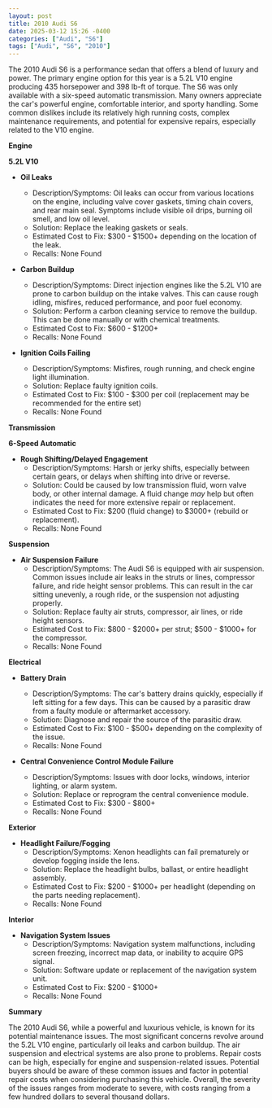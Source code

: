 ```yaml
---
layout: post
title: 2010 Audi S6
date: 2025-03-12 15:26 -0400
categories: ["Audi", "S6"]
tags: ["Audi", "S6", "2010"]
---
```

The 2010 Audi S6 is a performance sedan that offers a blend of luxury and power. The primary engine option for this year is a 5.2L V10 engine producing 435 horsepower and 398 lb-ft of torque. The S6 was only available with a six-speed automatic transmission. Many owners appreciate the car's powerful engine, comfortable interior, and sporty handling. Some common dislikes include its relatively high running costs, complex maintenance requirements, and potential for expensive repairs, especially related to the V10 engine.

**Engine**

**5.2L V10**

*   **Oil Leaks**
    *   Description/Symptoms: Oil leaks can occur from various locations on the engine, including valve cover gaskets, timing chain covers, and rear main seal. Symptoms include visible oil drips, burning oil smell, and low oil level.
    *   Solution: Replace the leaking gaskets or seals.
    *   Estimated Cost to Fix: $300 - $1500+ depending on the location of the leak.
    *   Recalls: None Found

*   **Carbon Buildup**
    *   Description/Symptoms: Direct injection engines like the 5.2L V10 are prone to carbon buildup on the intake valves. This can cause rough idling, misfires, reduced performance, and poor fuel economy.
    *   Solution: Perform a carbon cleaning service to remove the buildup. This can be done manually or with chemical treatments.
    *   Estimated Cost to Fix: $600 - $1200+
    *   Recalls: None Found

*   **Ignition Coils Failing**
    *   Description/Symptoms: Misfires, rough running, and check engine light illumination.
    *   Solution: Replace faulty ignition coils.
    *   Estimated Cost to Fix: $100 - $300 per coil (replacement may be recommended for the entire set)
    *   Recalls: None Found

**Transmission**

**6-Speed Automatic**

*   **Rough Shifting/Delayed Engagement**
    *   Description/Symptoms: Harsh or jerky shifts, especially between certain gears, or delays when shifting into drive or reverse.
    *   Solution: Could be caused by low transmission fluid, worn valve body, or other internal damage. A fluid change *may* help but often indicates the need for more extensive repair or replacement.
    *   Estimated Cost to Fix: $200 (fluid change) to $3000+ (rebuild or replacement).
    *   Recalls: None Found

**Suspension**

*   **Air Suspension Failure**
    *   Description/Symptoms: The Audi S6 is equipped with air suspension. Common issues include air leaks in the struts or lines, compressor failure, and ride height sensor problems. This can result in the car sitting unevenly, a rough ride, or the suspension not adjusting properly.
    *   Solution: Replace faulty air struts, compressor, air lines, or ride height sensors.
    *   Estimated Cost to Fix: $800 - $2000+ per strut; $500 - $1000+ for the compressor.
    *   Recalls: None Found

**Electrical**

*   **Battery Drain**
    *   Description/Symptoms: The car's battery drains quickly, especially if left sitting for a few days. This can be caused by a parasitic draw from a faulty module or aftermarket accessory.
    *   Solution: Diagnose and repair the source of the parasitic draw.
    *   Estimated Cost to Fix: $100 - $500+ depending on the complexity of the issue.
    *   Recalls: None Found

*   **Central Convenience Control Module Failure**
    *   Description/Symptoms: Issues with door locks, windows, interior lighting, or alarm system.
    *   Solution: Replace or reprogram the central convenience module.
    *   Estimated Cost to Fix: $300 - $800+
    *   Recalls: None Found

**Exterior**

*   **Headlight Failure/Fogging**
    *   Description/Symptoms: Xenon headlights can fail prematurely or develop fogging inside the lens.
    *   Solution: Replace the headlight bulbs, ballast, or entire headlight assembly.
    *   Estimated Cost to Fix: $200 - $1000+ per headlight (depending on the parts needing replacement).
    *   Recalls: None Found

**Interior**

*   **Navigation System Issues**
    *   Description/Symptoms: Navigation system malfunctions, including screen freezing, incorrect map data, or inability to acquire GPS signal.
    *   Solution: Software update or replacement of the navigation system unit.
    *   Estimated Cost to Fix: $200 - $1000+
    *   Recalls: None Found

**Summary**

The 2010 Audi S6, while a powerful and luxurious vehicle, is known for its potential maintenance issues. The most significant concerns revolve around the 5.2L V10 engine, particularly oil leaks and carbon buildup. The air suspension and electrical systems are also prone to problems. Repair costs can be high, especially for engine and suspension-related issues. Potential buyers should be aware of these common issues and factor in potential repair costs when considering purchasing this vehicle. Overall, the severity of the issues ranges from moderate to severe, with costs ranging from a few hundred dollars to several thousand dollars.

